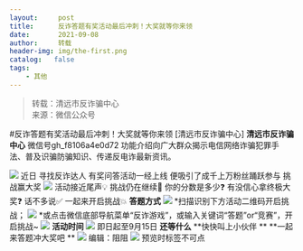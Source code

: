 ```yaml
---
layout:     post
title:      反诈答题有奖活动最后冲刺！大奖就等你来领
date:       2021-09-08
author:     转载
header-img: img/the-first.png
catalog:   false
tags:
    - 其他
---
```


<blockquote><p>转载：清远市反诈骗中心<br>
来源：微信公众号</p></blockquote>

#反诈答题有奖活动最后冲刺！大奖就等你来领
[清远市反诈骗中心]
**清远市反诈骗中心**
微信号gh_f8106a4e0d72
功能介绍向广大群众揭示电信网络诈骗犯罪手法、普及识骗防骗知识、传递反电诈最新资讯。

![]({{site.baseurl}}/postimg/3CxTSiafadcic5zyXUfbXLUClzlpaoknCpV4bErPg2kuuS97hoJJbNCtFOVZ9X0j5W26HDaregC5kibiaLGl8CPr9A.gif)
近日
寻找反诈达人
有奖问答活动一经上线
便吸引了成千上万粉丝踊跃参与
挑战赢大奖
![]({{site.baseurl}}/postimg/3CxTSiafadcicRibibA6hB6PKeBowBhPp6GcrjVCn19SkQNbztbhLdEg86rqGkGYmJ67QUXM9yicI6kbVc5SXOgQq7w.png)
活动接近尾声💡
挑战仍在继续💪
你的分数是多少❓
有没信心拿终极大奖❓
话不多说✅
一起来开启挑战💥
**答题方式**
![]({{site.baseurl}}/postimg/3CxTSiafadcibAcGW8ibS9O2QBY4OhFkwMr9xTAtRGQQtAfTbcbtVibmAL2BibLwbWiaibG2U4hhmkmd06hbkWQSPY4icQ.png)
*扫描识别下方活动二维码开启挑战；
![]({{site.baseurl}}/postimg/3CxTSiafadcibAcGW8ibS9O2QBY4OhFkwMrUEKbD0Ehv2Y8auBJA3F7cf1eI9yRkCSWKvPHWwdPIWibZPiay1M47s7A.png)
*或点击微信底部导航菜单“反诈游戏”，或输入关键词“答题”or“竞赛”，开启挑战~
![]({{site.baseurl}}/postimg/3CxTSiafadcibAcGW8ibS9O2QBY4OhFkwMrXYRj00Yicoicy9BSh7OpvXKSUA4yQkKLBelVpXJzJkVMACYWEGdicWL5Q.png)
**活动时间**
![]({{site.baseurl}}/postimg/3CxTSiafadcibAcGW8ibS9O2QBY4OhFkwMr9xTAtRGQQtAfTbcbtVibmAL2BibLwbWiaibG2U4hhmkmd06hbkWQSPY4icQ.png)
即日起至9月15日
**还等什么**
**快快叫上小伙伴
**
**一起来答题冲大奖吧
**
![]({{site.baseurl}}/postimg/Via5Nb9MrE0fOMOHTGA7Gm6icDWuRaM5KHt7wumE76iazkAR3A3YJicMxnslHZkSjDxSBqskTXky2gJO6WSWj4icvxg.gif)
编辑：阻阻
![]({{site.baseurl}}/postimg/3CxTSiafadcic5zyXUfbXLUClzlpaoknCpErldQhhamfG7KH1qHGrr3icT9iaAoE1B4noSO7EewO2k8fys5pMuaoog.gif)
预览时标签不可点
